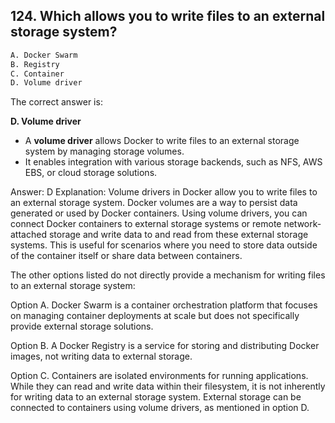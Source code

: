 ## 124. Which allows you to write files to an external storage system?
```sh
A. Docker Swarm  
B. Registry  
C. Container  
D. Volume driver  
```
The correct answer is:  

**D. Volume driver**  

- A **volume driver** allows Docker to write files to an external storage system by managing storage volumes.  
- It enables integration with various storage backends, such as NFS, AWS EBS, or cloud storage solutions.


Answer: D Explanation: Volume drivers in Docker allow you to write files to an external storage system. Docker volumes are a way to persist data generated or used by Docker containers. Using volume drivers, you can connect Docker containers to external storage systems or remote network-attached storage and write data to and read from these external storage systems. This is useful for scenarios where you need to store data outside of the container itself or share data between containers.  
  
  The other options listed do not directly provide a mechanism for writing files to an external storage system:  

Option A. Docker Swarm is a container orchestration platform that focuses on managing container deployments at scale but does not specifically provide external storage solutions.  

Option B. A Docker Registry is a service for storing and distributing Docker images, not writing data to external storage.  

Option C. Containers are isolated environments for running applications. While they can read and write data within their filesystem, it is not inherently for writing data to an external storage system. External storage can be connected to containers using volume drivers, as mentioned in option D.
